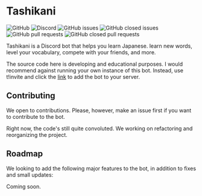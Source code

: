 # Tashikani

![GitHub](https://img.shields.io/github/license/Ukiyo-server/tashikani)
![Discord](https://img.shields.io/discord/937243464079400990)
![GitHub issues](https://img.shields.io/github/issues/ukiyo-server/Tashikani)
![GitHub closed issues](https://img.shields.io/github/issues-closed-raw/ukiyo-server/Tashikani)
![GitHub pull requests](https://img.shields.io/github/issues-pr/ukiyo-server/Tashikani)
![GitHub closed pull requests](https://img.shields.io/github/issues-pr-closed/ukiyo-server/Tashikani)

Tashikani is a Discord bot that helps you learn Japanese. learn new words, level your vocabulary, compete with your friends, and more.

The source code here is developing and educational purposes. I would recommend against running your own instance of this bot. Instead, use t!invite and click the [link](https://discord.gg/gFqhKcs2p8) to add the bot to your server.

## Contributing

We open to contributions. Please, however, make an issue first if you want to contribute to the bot.

Right now, the code's still quite convoluted. We working on refactoring and reorganizing the project.

## Roadmap

We looking to add the following major features to the bot, in addition to fixes and small updates:

Coming soon.
